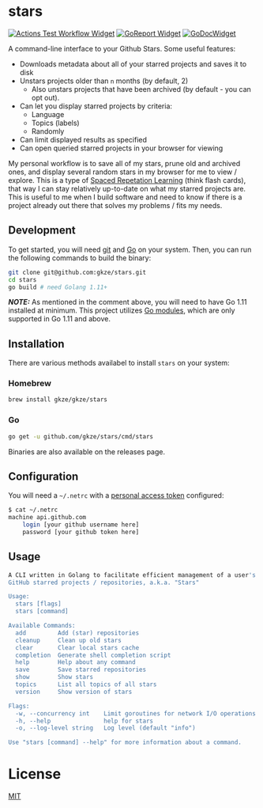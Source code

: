 # stars

[![Actions Test Workflow Widget]][Actions Test Workflow Status]
[![GoReport Widget]][GoReport Status]
[![GoDocWidget]][GoDocReference]

[Actions Test Workflow Status]: https://github.com/gkze/stars/actions?query=workflow%3ATest
[Actions Test Workflow Widget]: https://github.com/gkze/stars/workflows/Test/badge.svg

[GoReport Status]: https://goreportcard.com/report/github.com/gkze/stars
[GoReport Widget]: https://goreportcard.com/badge/github.com/gkze/stars

[GoDocWidget]: https://godoc.org/github.com/gkze/stars?status.svg
[GoDocReference]:https://godoc.org/github.com/gkze/stars

A command-line interface to your Github Stars. Some useful features:

* Downloads metadata about all of your starred projects and saves it to disk
* Unstars projects older than `n` months (by default, 2)
  * Also unstars projects that have been archived (by default - you can opt out).
* Can let you display starred projects by criteria:
  * Language
  * Topics (labels)
  * Randomly
* Can limit displayed results as specified
* Can open queried starred projects in your browser for viewing

My personal workflow is to save all of my stars, prune old and archived ones,
and display several random stars in my browser for me to view / explore. This
is a type of [Spaced Repetation Learning](https://en.wikipedia.org/wiki/Spaced_repetition)
(think flash cards), that way I can stay relatively up-to-date on what my starred
projects are. This is useful to me when I build software and need to know if
there is a project already out there that solves my problems / fits my needs.

## Development

To get started, you will need [git](https://git-scm.com/book/en/v2/Getting-Started-Installing-Git)
and [Go](https://golang.org/doc/install) on your system. Then, you can run the
following commands to build the binary:

```bash
git clone git@github.com:gkze/stars.git
cd stars
go build # need Golang 1.11+
```

**_NOTE:_** As mentioned in the comment above, you will need to have Go 1.11
installed at minimum. This project utilizes [Go modules](https://github.com/golang/go/wiki/Modules),
which are only supported in Go 1.11 and above.

## Installation

There are various methods availabel to install `stars` on your system:

### Homebrew

```bash
brew install gkze/gkze/stars
```

### Go

```bash
go get -u github.com/gkze/stars/cmd/stars
```

Binaries are also available on the releases page.

## Configuration

You will need a `~/.netrc` with a [personal access token](https://help.github.com/articles/creating-a-personal-access-token-for-the-command-line/) configured:

```bash
$ cat ~/.netrc
machine api.github.com
    login [your github username here]
    password [your github token here]
```

## Usage

```bash
A CLI written in Golang to facilitate efficient management of a user's
GitHub starred projects / repositories, a.k.a. "Stars"

Usage:
  stars [flags]
  stars [command]

Available Commands:
  add         Add (star) repositories
  cleanup     Clean up old stars
  clear       Clear local stars cache
  completion  Generate shell completion script
  help        Help about any command
  save        Save starred repositories
  show        Show stars
  topics      List all topics of all stars
  version     Show version of stars

Flags:
  -w, --concurrency int    Limit goroutines for network I/O operations (default 10)
  -h, --help               help for stars
  -o, --log-level string   Log level (default "info")

Use "stars [command] --help" for more information about a command.
```

# License

[MIT](LICENSE)
